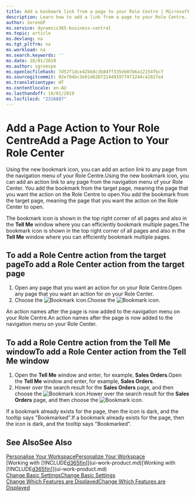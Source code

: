 ```yaml
---
title: Add a bookmark link from a page to your Role Centre | Microsoft Docs
description: Learn how to add a link from a page to your Role Centre.
author: SorenGP
ms.service: dynamics365-business-central
ms.topic: article
ms.devlang: na
ms.tgt_pltfrm: na
ms.workload: na
ms.search.keywords: ''
ms.date: 10/01/2019
ms.author: sgroespe
ms.openlocfilehash: 7d52f1dce42bb8c3b84ff335eb07b6a12154fbcf
ms.sourcegitcommit: 02e704bc3e01d62072144919774f1244c42827e4
ms.translationtype: HT
ms.contentlocale: en-AU
ms.lasthandoff: 10/01/2019
ms.locfileid: "2316887"
---
```

# <a name="add-a-page-action-to-your-role-center"></a><span data-ttu-id="8669a-103">Add a Page Action to Your Role Centre</span><span class="sxs-lookup"><span data-stu-id="8669a-103">Add a Page Action to Your Role Center</span></span>
<span data-ttu-id="8669a-104">Using the new bookmark icon, you can add an action link to any page from the navigation menu of your Role Centre.</span><span class="sxs-lookup"><span data-stu-id="8669a-104">Using the new bookmark icon, you can add an action link to any page from the navigation menu of your Role Center.</span></span> <span data-ttu-id="8669a-105">You add the bookmark from the target page, meaning the page that you want the action on the Role Centre to open.</span><span class="sxs-lookup"><span data-stu-id="8669a-105">You add the bookmark from the target page, meaning the page that you want the action on the Role Center to open.</span></span>

<span data-ttu-id="8669a-106">The bookmark icon is shown in the top right corner of all pages and also in the **Tell Me** window where you can efficiently bookmark multiple pages.</span><span class="sxs-lookup"><span data-stu-id="8669a-106">The bookmark icon is shown in the top right corner of all pages and also in the **Tell Me** window where you can efficiently bookmark multiple pages.</span></span>

## <a name="to-add-a-role-center-action-from-the-target-page"></a><span data-ttu-id="8669a-107">To add a Role Centre action from the target page</span><span class="sxs-lookup"><span data-stu-id="8669a-107">To add a Role Center action from the target page</span></span>
1. <span data-ttu-id="8669a-108">Open any page that you want an action for on your Role Centre.</span><span class="sxs-lookup"><span data-stu-id="8669a-108">Open any page that you want an action for on your Role Center.</span></span>
2. <span data-ttu-id="8669a-109">Choose the ![Bookmark](media/ui_bookmark_icon.png "Bookmark") icon.</span><span class="sxs-lookup"><span data-stu-id="8669a-109">Choose the ![Bookmark](media/ui_bookmark_icon.png "Bookmark") icon.</span></span>

<span data-ttu-id="8669a-110">An action names after the page is now added to the navigation menu on your Role Centre.</span><span class="sxs-lookup"><span data-stu-id="8669a-110">An action names after the page is now added to the navigation menu on your Role Center.</span></span>

## <a name="to-add-a-role-center-action-from-the-tell-me-window"></a><span data-ttu-id="8669a-111">To add a Role Centre action from the Tell Me window</span><span class="sxs-lookup"><span data-stu-id="8669a-111">To add a Role Center action from the Tell Me window</span></span>
1. <span data-ttu-id="8669a-112">Open the **Tell Me** window and enter, for example, **Sales Orders**.</span><span class="sxs-lookup"><span data-stu-id="8669a-112">Open the **Tell Me** window and enter, for example, **Sales Orders**.</span></span>
2. <span data-ttu-id="8669a-113">Hower over the search result for the **Sales Orders** page, and then choose the ![Bookmark](media/ui_bookmark_icon.png "Bookmark") icon.</span><span class="sxs-lookup"><span data-stu-id="8669a-113">Hower over the search result for the **Sales Orders** page, and then choose the ![Bookmark](media/ui_bookmark_icon.png "Bookmark") icon.</span></span>

<span data-ttu-id="8669a-114">If a bookmark already exists for the page, then the icon is dark, and the tooltip says "Bookmarked".</span><span class="sxs-lookup"><span data-stu-id="8669a-114">If a bookmark already exists for the page, then the icon is dark, and the tooltip says "Bookmarked".</span></span>

## <a name="see-also"></a><span data-ttu-id="8669a-115">See Also</span><span class="sxs-lookup"><span data-stu-id="8669a-115">See Also</span></span>
[<span data-ttu-id="8669a-116">Personalise Your Workspace</span><span class="sxs-lookup"><span data-stu-id="8669a-116">Personalize Your Workspace</span></span>](ui-personalization-user.md)  
<span data-ttu-id="8669a-117">[Working with [!INCLUDE[d365fin](includes/d365fin_md.md)]](ui-work-product.md)</span><span class="sxs-lookup"><span data-stu-id="8669a-117">[Working with [!INCLUDE[d365fin](includes/d365fin_md.md)]](ui-work-product.md)</span></span>  
[<span data-ttu-id="8669a-118">Change Basic Settings</span><span class="sxs-lookup"><span data-stu-id="8669a-118">Change Basic Settings</span></span>](ui-change-basic-settings.md)  
[<span data-ttu-id="8669a-119">Change Which Features are Displayed</span><span class="sxs-lookup"><span data-stu-id="8669a-119">Change Which Features are Displayed</span></span>](ui-experiences.md)  
